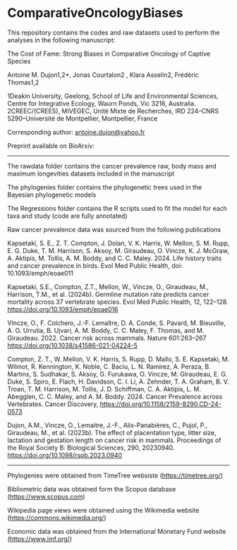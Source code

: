 # ComparativeOncologyBiases

This repository contains the codes and raw datasets used to perform the analyses in the following manuscript:

The Cost of Fame: Strong Biases in Comparative Oncology of Captive Species

Antoine M. Dujon1,2*, Jonas Courtalon2 , Klara Asselin2, Frédéric Thomas1,2

1Deakin University, Geelong, School of Life and Environmental Sciences, Centre for Integrative Ecology, Waurn Ponds, Vic 3216, Australia. 
2CREEC/(CREES), MIVEGEC, Unité Mixte de Recherches, IRD 224–CNRS 5290–Université de Montpellier, Montpellier, France

Corresponding author: antoine.dujon@yahoo.fr

Preprint available on BioArxiv: 

--------------------------------------------------------------------------------------------------------------------------------------------------

The rawdata folder contains the cancer prevalence raw, body mass and maximum longevities datasets included in the manuscript

The phylogenies folder contains the phylogenetic trees used in the Bayesian phylogenetic models

The Regressions folder contains the R scripts used to fit the model for each taxa and study (code are fully annotated)

Raw cancer prevalence data was sourced from the following publications

Kapsetaki, S. E., Z. T. Compton, J. Dolan, V. Κ. Harris, W. Mellon, S. M. Rupp, E. G. Duke, T. M. Harrison, S. Aksoy, M. Giraudeau, O. Vincze, K. J. McGraw, A. Aktipis, M. Tollis, A. Μ. Boddy, and C. C. Maley. 2024. Life history traits and cancer prevalence in birds. Evol Med Public Health, doi: 10.1093/emph/eoae011

Kapsetaki, S.E., Compton, Z.T., Mellon, W., Vincze, O., Giraudeau, M., Harrison, T.M., et al. (2024b). Germline mutation rate predicts cancer mortality across 37 vertebrate species. Evol Med Public Health, 12, 122–128. https://doi.org/10.1093/emph/eoae016

Vincze, O., F. Colchero, J.-F. Lemaître, D. A. Conde, S. Pavard, M. Bieuville, A. O. Urrutia, B. Ujvari, A. M. Boddy, C. C. Maley, F. Thomas, and M. Giraudeau. 2022. Cancer risk across mammals. Nature 601:263–267 https://doi.org/10.1038/s41586-021-04224-5

Compton, Z. T., W. Mellon, V. K. Harris, S. Rupp, D. Mallo, S. E. Kapsetaki, M. Wilmot, R. Kennington, K. Noble, C. Baciu, L. N. Ramirez, A. Peraza, B. Martins, S. Sudhakar, S. Aksoy, G. Furukawa, O. Vincze, M. Giraudeau, E. G. Duke, S. Spiro, E. Flach, H. Davidson, C. I. Li, A. Zehnder, T. A. Graham, B. V. Troan, T. M. Harrison, M. Tollis, J. D. Schiffman, C. A. Aktipis, L. M. Abegglen, C. C. Maley, and A. M. Boddy. 2024. Cancer Prevalence across Vertebrates. Cancer Discovery, https://doi.org/10.1158/2159-8290.CD-24-0573

Dujon, A.M., Vincze, O., Lemaitre, J.-F., Alix-Panabières, C., Pujol, P., Giraudeau, M., et al. (2023b). The effect of placentation type, litter size, lactation and gestation length on cancer risk in mammals. Proceedings of the Royal Society B: Biological Sciences, 290, 20230940. https://doi.org/10.1098/rspb.2023.0940

--------------------------------------------------------------------------------------------------------------------------------------------------

Phylogenies were obtained from TimeTree websiste (https://timetree.org/)

Bibliometric data was obtained form the Scopus database (https://www.scopus.com) 

Wikipedia page views were obtained using the Wikimedia website (https://commons.wikimedia.org/)

Economic data was obtained from the International Monetary Fund website (https://www.imf.org/)
